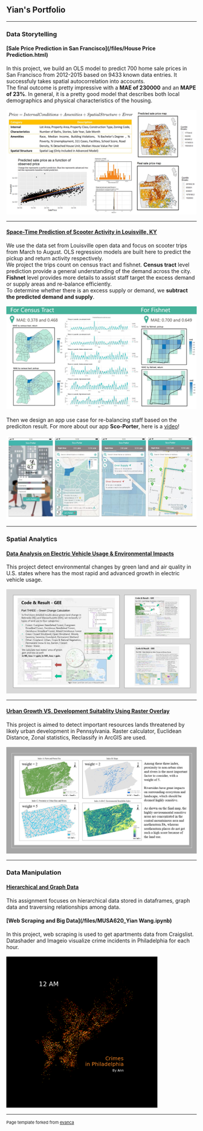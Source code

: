 ## Yian's Portfolio

---

### Data Storytelling

#### [Sale Price Prediction in San Francisco](/files/House Price Prediction.html)

In this project, we build an OLS model to predict 700 home sale prices in San Francisco from 2012-2015 based on 9433 known data entries. It successfuly takes spatial autocorrelation into accounts. 
<br>
The final outcome is pretty impressive with a **MAE of 230000** and an **MAPE of 23%**. In general, it is a pretty good model that describes both local demographics and physical characteristics of the housing.
<br><br>
<img src="/images/houseprice.JPG?raw=true"/>

---
#### [Space-Time Prediction of Scooter Activity in Louisville, KY](https://xinyimsumyee.github.io/html/scooters.html)

We use the data set from Louisville open data and focus on scooter trips from March to August. OLS regression models are built here to predict the pickup and return activity respectively.
<br>
We project the trips count on census tract and fishnet. **Census tract** level prediction provide a general understanding of the demand across the city. **Fishnet** level provides more details to assist staff target the excess demand or supply areas and re-balance efficiently. 
<br>
To determine whether there is an excess supply or demand, we **subtract the predicted demand and supply**.
<br><br>
<img src="/images/scooter.JPG?raw=true"/>
<br><br>
Then we design an app use case for re-balancing staff based on the prediciton result. For more about our app **Sco-Porter**, here is a [video](https://www.youtube.com/watch?v=xheEpq_Ij4E)!
<br><br>
<img src="/images/app.JPG?raw=true"/>

---
### Spatial Analytics

#### [Data Analysis on Electric Vehicle Usage & Environmental Impacts](/files/Wang,Yian_FinalProject.pdf)

This project detect environmental changes by green land and air quality in U.S. states where has the most rapid and advanced growth in electric vehicle usage.
<br><br>
<img src="/images/larp743_project.JPG?raw=true"/>

---
#### [Urban Growth VS. Development Suitablity Using Raster Overlay]()

This project is aimed to detect important resources lands threatened by likely urban development in Pennsylvania. Raster calculator, Euclidean Distance, Zonal statistics, Reclassify in ArcGIS are used.
<br><br>
<img src="/images/env_index.JPG?raw=true"/>

---

### Data Manipulation

#### [Hierarchical and Graph Data](/files/HW_spark_sql_bfs.ipynb)
This assignment focuses on hierarchical data stored in dataframes, graph data and traversing relationships among data.

#### [Web Scraping and Big Data](/files/MUSA620_Yian Wang.ipynb)
In this project, web scraping is used to get apartments data from Craigslist. Datashader and Imageio visualize crime incidents in Philadelphia for each hour.
<br><br>
<img src="/images/crimes_name.gif?raw=true" style="width:400px;height:400px;"/>

---

<p style="font-size:11px">Page template forked from <a href="https://github.com/evanca/quick-portfolio">evanca</a></p>
<!-- Remove above link if you don't want to attibute -->

